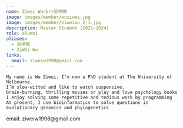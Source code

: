 ```yaml
---
name: Ziwei Wu<br>吴梓微
image: images/member/wuziwei.jpg
image: images/member/ziweiwu_2-1.jpg
description: Master Student (2021-2024)
role: alumni
aliases:
  - 吴梓微
  - ZiWei Wu
links:
  email: ziweiw1998@gmail.com
---
```


    My name is Wu Ziwei. I’m now a PhD student at The University of Melbourne.    
    I’m slow-witted and like to watch suspensive,    
    brain-burning, thrilling movies or play and love psychology books    
    I enjoy solving some repetitive and tedious work by programming    
    At present, I use bioinformatics to solve questions in
    evolutionary genomics and phylogenetics  
<centre>
email: ziweiw1998@gmail.com
</centre>
